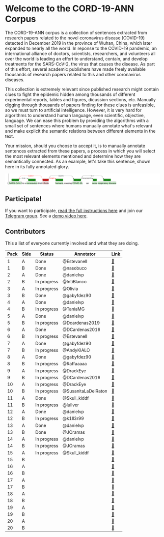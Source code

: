 # Welcome to the CORD-19-ANN Corpus

The CORD-19-ANN corpus is a collection of sentences extracted from research papers related to the novel coronavirus disease (COVID-19) detected in December 2019 in the province of Wuhan, China, which later expanded to nearly all the world. In reponse to the COVID-19 pandemic, an international alliance of doctors, scientists, researchers, and volunteers all over the world is leading an effort to understand, contain, and develop treatments for the SARS-CoV-2, the virus that causes the disease. As part of this effort, several academic publishers have made freely available thousands of research papers related to this and other coronavirus diseases.

This collection is extremely relevant since published research might contain clues to fight the epidemic hidden among thousands of different experimental reports, tables and figures, dicussion sections, etc. Manually digging through thousands of papers finding for these clues is unfeasible, so we must turn to artificial intelligence. However, it is very hard for algorithms to understand human language, even scientific, objective, language. We can ease this problem by providing the algorithms with a small set of sentences where humans manually annotate what's relevant and make explicit the semantic relations between different elements in the text.

Your mission, should you choose to accept it, is to manually annotate sentences extracted from these papers, a process in which you will select the most relevant elements mentioned and determine how they are semantically connected. As an example, let's take this sentence, shown here in its fully annotated glory.

![](docs/img1.png)

## Participate!

If you want to participate, [read the full instructions here](docs/instructions.md) and join our [Telegram group](https://t.me/cord19).
See a [demo video here](https://github.com/matcom/cord19-ann/raw/master/docs/demo.mp4).

## Contributors

This a list of everyone currently involved and what they are doing.

| **Pack** | **Side** | **Status**  | **Annotator**  | **Link** |
|----------|----------|-------------|----------------|----------|
|      1   | A        | Done        | @Estevanell    | [🔗](http://ssh.apiad.net:8080/#/cord19/packs/pack01/first/pack01-first) |
|      1   | B        | Done        | @nasobuco      | [🔗](http://ssh.apiad.net:8080/#/cord19/packs/pack01/second/pack01-second) |
|      2   | A        | Done        | @danielvp      | [🔗](http://ssh.apiad.net:8080/#/cord19/packs/pack02/first/pack02-first) |
|      2   | B        | In progress | @IntiBlanco    | [🔗](http://ssh.apiad.net:8080/#/cord19/packs/pack02/second/pack02-second) |
|      3   | A        | In progress | @Olivia        | [🔗](http://ssh.apiad.net:8080/#/cord19/packs/pack03/first/pack03-first) |
|      3   | B        | Done        | @gabyfdez90    | [🔗](http://ssh.apiad.net:8080/#/cord19/packs/pack03/second/pack03-second) |
|      4   | A        | Done        | @danielvp      | [🔗](http://ssh.apiad.net:8080/#/cord19/packs/pack04/first/pack04-first) |
|      4   | B        | In progress | @TaniaMG       | [🔗](http://ssh.apiad.net:8080/#/cord19/packs/pack04/second/pack04-second) |
|      5   | A        | Done        | @danielvp      | [🔗](http://ssh.apiad.net:8080/#/cord19/packs/pack05/first/pack05-first) |
|      5   | B        | In progress | @Dcardenas2019 | [🔗](http://ssh.apiad.net:8080/#/cord19/packs/pack05/second/pack05-second) |
|      6   | A        | Done        | @DCardenas2019 | [🔗](http://ssh.apiad.net:8080/#/cord19/packs/pack06/first/pack06-first) |
|      6   | B        | In progress | @Estevanell    | [🔗](http://ssh.apiad.net:8080/#/cord19/packs/pack06/second/pack06-second) |
|      7   | A        | Done        | @gabyfdez90    | [🔗](http://ssh.apiad.net:8080/#/cord19/packs/pack07/first/pack07-first) |
|      7   | B        | In progress | @AndyKIALO     | [🔗](http://ssh.apiad.net:8080/#/cord19/packs/pack07/second/pack07-second) |
|      8   | A        | Done        | @gabyfdez90    | [🔗](http://ssh.apiad.net:8080/#/cord19/packs/pack08/first/pack08-first) |
|      8   | B        | In progress | @Raffaaaaa     | [🔗](http://ssh.apiad.net:8080/#/cord19/packs/pack08/second/pack08-second) |
|      9   | A        | In progress | @DrackEye      | [🔗](http://ssh.apiad.net:8080/#/cord19/packs/pack09/first/pack09-first) |
|      9   | B        | In progress | @DCardenas2019 | [🔗](http://ssh.apiad.net:8080/#/cord19/packs/pack09/second/pack09-second) |
|     10   | A        | In progress | @DrackEye      | [🔗](http://ssh.apiad.net:8080/#/cord19/packs/pack10/first/pack10-first) |
|     10   | B        | In progress | @SusanitaLaDelRaton | [🔗](http://ssh.apiad.net:8080/#/cord19/packs/pack10/second/pack10-second) |
|     11   | A        | Done        | @Skull_kiddf   | [🔗](http://ssh.apiad.net:8080/#/cord19/packs/pack11/first/pack11-first) |
|     11   | B        | In progress | @luilver       | [🔗](http://ssh.apiad.net:8080/#/cord19/packs/pack11/second/pack11-second) |
|     12   | A        | Done        | @danielvp      | [🔗](http://ssh.apiad.net:8080/#/cord19/packs/pack12/first/pack12-first) |
|     12   | B        | In progress | @k1ll3r99      | [🔗](http://ssh.apiad.net:8080/#/cord19/packs/pack12/second/pack12-second) |
|     13   | A        | Done        | @danielvp      | [🔗](http://ssh.apiad.net:8080/#/cord19/packs/pack13/first/pack13-first) |
|     13   | B        | Done        | @JOramas       | [🔗](http://ssh.apiad.net:8080/#/cord19/packs/pack13/second/pack13-second) |
|     14   | A        | In progress | @danielvp      | [🔗](http://ssh.apiad.net:8080/#/cord19/packs/pack14/first/pack14-first) |
|     14   | B        | In progress | @JOramas       | [🔗](http://ssh.apiad.net:8080/#/cord19/packs/pack14/second/pack14-second) |
|     15   | A        | In progress | @Skull_kiddf   | [🔗](http://ssh.apiad.net:8080/#/cord19/packs/pack15/first/pack15-first) |
|     15   | B        |             |                | [🔗](http://ssh.apiad.net:8080/#/cord19/packs/pack15/second/pack15-second) |
|     16   | A        |             |                | [🔗](http://ssh.apiad.net:8080/#/cord19/packs/pack16/first/pack16-first) |
|     16   | B        |             |                | [🔗](http://ssh.apiad.net:8080/#/cord19/packs/pack16/second/pack16-second) |
|     17   | A        |             |                | [🔗](http://ssh.apiad.net:8080/#/cord19/packs/pack17/first/pack17-first) |
|     17   | B        |             |                | [🔗](http://ssh.apiad.net:8080/#/cord19/packs/pack17/second/pack17-second) |
|     18   | A        |             |                | [🔗](http://ssh.apiad.net:8080/#/cord19/packs/pack18/first/pack18-first) |
|     18   | B        |             |                | [🔗](http://ssh.apiad.net:8080/#/cord19/packs/pack18/second/pack18-second) |
|     19   | A        |             |                | [🔗](http://ssh.apiad.net:8080/#/cord19/packs/pack19/first/pack19-first) |
|     19   | B        |             |                | [🔗](http://ssh.apiad.net:8080/#/cord19/packs/pack19/second/pack19-second) |
|     20   | A        |             |                | [🔗](http://ssh.apiad.net:8080/#/cord19/packs/pack20/first/pack20-first) |
|     20   | B        |             |                | [🔗](http://ssh.apiad.net:8080/#/cord19/packs/pack20/second/pack20-second) |
